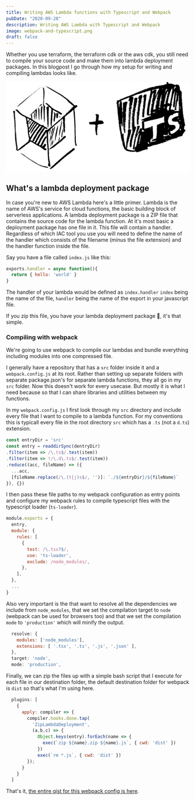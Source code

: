 ```yaml
---
title: Writing AWS Lambda functions with Typescript and Webpack
pubDate: "2020-09-28"
description: Writing AWS Lambda with Typescript and Webpack
image: webpack-and-typescript.png
draft: false
---
```


Whether you use terraform, the terraform cdk or the aws cdk, you still need to compile your source code and make them into lambda deployment packages. In this blogpost I go through how my setup for writing and compiling lambdas looks like.

![webpack](webpack-and-typescript.png) 

## What's a lambda deployment package

In case you're new to AWS Lambda here's a little primer. Lambda is the name of AWS's service for cloud functions, the basic building block of serverless applications. A lambda deployment package is a ZIP file that contains the source code for the lambda function. At it's most basic a deployment package has one file in it. This file will contain a handler. Regardless of which IAC tool you use you will need to define the name of the handler which consists of the filename (minus the file extension) and the handler function inside the file.

Say you have a file called `index.js` like this:

```js
exports.handler = async function(){
  return { hello: 'world' }
}
```

The handler of your lambda would be defined as `index.handler` `index` being the name of the file, `handler` being the name of the export in your javascript file.

If you zip this file, you have your lambda deployment package 🎉, it's that simple.

### Compiling with webpack

We're going to use webpack to compile our lambdas and bundle everything including modules into one compressed file.

I generally have a repository that has a `src` folder inside it and a `webpack.config.js` at its root. Rather than setting up separate folders with separate package.json's for separate lambda functions, they all go in my `src` folder. Now this doesn't work for every usecase. But mostly it is what I need because so that I can share libraries and utilities between my functions.

In my `webpack.config.js` I first look through my `src` directory and include every file that I want to compile to a lambda function. For my conventions this is typicall every file in the root directory `src` which has a `.ts`  (not a `d.ts`) extension.

```js
const entryDir = 'src'
const entry = readdirSync(dentryDir)
.filter(item => /\.ts$/.test(item))
.filter(item => !/\.d\.ts$/.test(item))
.reduce((acc, fileName) => ({
  ...acc,
  [fileName.replace(/\.(t|j)s$/, '')]: `./${entryDir}/${fileName}`
}), {})
```

I then pass these file paths to my webpack configuration as entry points and configure my webpack rules to compile typescript files with the typescript loader (`ts-loader`).
```js
module.exports = {
  entry,
  module: {
    rules: [
      {
        test: /\.tsx?$/,
        use: 'ts-loader',
        exclude: /node_modules/,
      },
    ],
  },
  ...
}
```

Also very important is the that want to resolve all the dependencies we include from `node_modules`, that we set the compilation target to `node` (webpack can be used for browsers too) and that we set the compilation `mode` to `'production'` which will minify the output.

```js
  resolve: {
    modules: ['node_modules'],
    extensions: [ '.tsx', '.ts', '.js', '.json' ],
  },
  target: 'node',
  mode: 'production',
```

Finally, we can zip the files up with a simple bash script that I execute for each file in our destination folder, the default destination folder for webpack is `dist` so that's what I'm using here.

```js
  plugins: [
    {
      apply: compiler => {
        compiler.hooks.done.tap(
          'ZipLambdaDeployment',
          (a,b,c) => {
            Object.keys(entry).forEach(name => {
              exec(`zip ${name}.zip ${name}.js`, { cwd: 'dist' })
            })
            exec(`rm *.js`, { cwd: 'dist' })
        });
      }
    }
  ]
```

That's it, [the entire gist for this webpack config is here](https://gist.github.com/juliankrispel/029ac27325488fde614b321972bd6525).